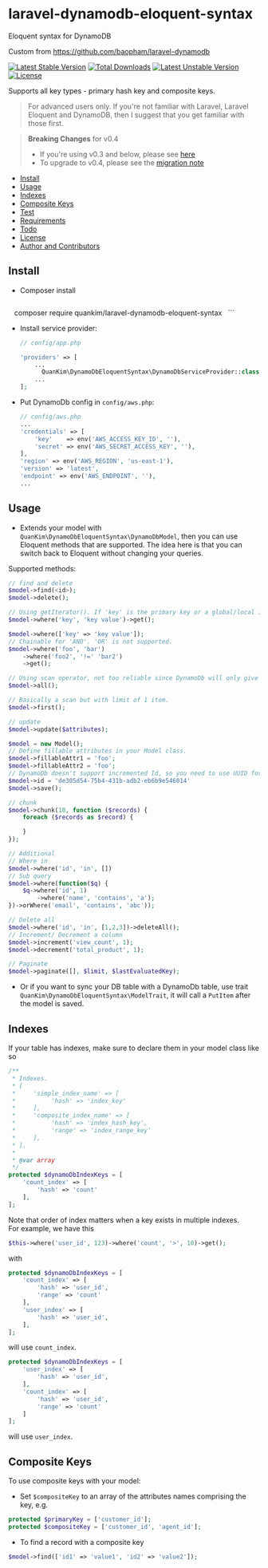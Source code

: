 # laravel-dynamodb-eloquent-syntax
Eloquent syntax for DynamoDB

Custom from https://github.com/baopham/laravel-dynamodb

[![Latest Stable Version](https://poser.pugx.org/baopham/dynamodb/v/stable)](https://packagist.org/packages/baopham/dynamodb)
[![Total Downloads](https://poser.pugx.org/baopham/dynamodb/downloads)](https://packagist.org/packages/baopham/dynamodb)
[![Latest Unstable Version](https://poser.pugx.org/baopham/dynamodb/v/unstable)](https://packagist.org/packages/baopham/dynamodb)
[![License](https://poser.pugx.org/baopham/dynamodb/license)](https://packagist.org/packages/baopham/dynamodb)

Supports all key types - primary hash key and composite keys.

> For advanced users only. If you're not familiar with Laravel, Laravel Eloquent and DynamoDB, then I suggest that you get familiar with those first. 

> **Breaking Changes** for v0.4
>  * If you're using v0.3 and below, please see [here](./README.v0.3.md)
>  * To upgrade to v0.4, please see the [migration note]('./MIGRATION.md')

* [Install](#install)
* [Usage](#usage)
* [Indexes](#indexes)
* [Composite Keys](#composite-keys)
* [Test](#test)
* [Requirements](#requirements)
* [Todo](#todo)
* [License](#license)
* [Author and Contributors](#author-and-contributors)

Install
------

* Composer install
    ```bash
    composer require quankim/laravel-dynamodb-eloquent-syntax 
   ```

* Install service provider:

    ```php
    // config/app.php
    
    'providers' => [
        ...
          QuanKim\DynamoDbEloquentSyntax\DynamoDbServiceProvider::class,
        ...
    ];
    ```

* Put DynamoDb config in `config/aws.php`:

    ```php
    // config/aws.php
    ...
    'credentials' => [
        'key'    => env('AWS_ACCESS_KEY_ID', ''),
        'secret' => env('AWS_SECRET_ACCESS_KEY', ''),
    ],
    'region' => env('AWS_REGION', 'us-east-1'),
    'version' => 'latest',
    'endpoint' => env('AWS_ENDPOINT', ''),
    ...
    ```

Usage
-----
* Extends your model with `QuanKim\DynamoDbEloquentSyntax\DynamoDbModel`, then you can use Eloquent methods that are supported. The idea here is that you can switch back to Eloquent without changing your queries.  

Supported methods:

```php
// find and delete
$model->find(<id>);
$model->delete();

// Using getIterator(). If 'key' is the primary key or a global/local index and the condition is EQ, will use 'Query', otherwise 'Scan'.
$model->where('key', 'key value')->get();

$model->where(['key' => 'key value']);
// Chainable for 'AND'. 'OR' is not supported.
$model->where('foo', 'bar')
    ->where('foo2', '!=' 'bar2')
    ->get();

// Using scan operator, not too reliable since DynamoDb will only give 1MB total of data.
$model->all();

// Basically a scan but with limit of 1 item.
$model->first();

// update
$model->update($attributes);

$model = new Model();
// Define fillable attributes in your Model class.
$model->fillableAttr1 = 'foo';
$model->fillableAttr2 = 'foo';
// DynamoDb doesn't support incremented Id, so you need to use UUID for the primary key.
$model->id = 'de305d54-75b4-431b-adb2-eb6b9e546014'
$model->save();

// chunk
$model->chunk(10, function ($records) {
    foreach ($records as $record) {

    }
});

// Additional
// Where in
$model->where('id', 'in', [])
// Sub query
$model->where(function($q) {
    $q->where('id', 1)
        ->where('name', 'contains', 'a');
})->orWhere('email', 'contains', 'abc'));

// Delete all
$model->where('id', 'in', [1,2,3])->deleteAll();
// Increment/ Decrement a column
$model->increment('view_count', 1);
$model->decrement('total_product', 1);

// Paginate
$model->paginate([], $limit, $lastEvaluatedKey);
```

* Or if you want to sync your DB table with a DynamoDb table, use trait `QuanKim\DynamoDbEloquentSyntax\ModelTrait`, it will call a `PutItem` after the model is saved.

Indexes
-----------
If your table has indexes, make sure to declare them in your model class like so

```php
/**
 * Indexes.
 * [
 *     'simple_index_name' => [
 *          'hash' => 'index_key'
 *     ],
 *     'composite_index_name' => [
 *          'hash' => 'index_hash_key',
 *          'range' => 'index_range_key'
 *     ],
 * ].
 *
 * @var array
 */
protected $dynamoDbIndexKeys = [
    'count_index' => [
        'hash' => 'count'
    ],
];
```

Note that order of index matters when a key exists in multiple indexes.  
For example, we have this

```php
$this->where('user_id', 123)->where('count', '>', 10)->get();
```

with

```php
protected $dynamoDbIndexKeys = [
    'count_index' => [
        'hash' => 'user_id',
        'range' => 'count'
    ],
    'user_index' => [
        'hash' => 'user_id',
    ],
];
```

will use `count_index`.

```php
protected $dynamoDbIndexKeys = [
    'user_index' => [
        'hash' => 'user_id',
    ],
    'count_index' => [
        'hash' => 'user_id',
        'range' => 'count'
    ]
];
```

will use `user_index`.


Composite Keys
--------------
To use composite keys with your model:

* Set `$compositeKey` to an array of the attributes names comprising the key, e.g.

```php
protected $primaryKey = ['customer_id'];
protected $compositeKey = ['customer_id', 'agent_id'];
```

* To find a record with a composite key

```php
$model->find(['id1' => 'value1', 'id2' => 'value2']);
```
